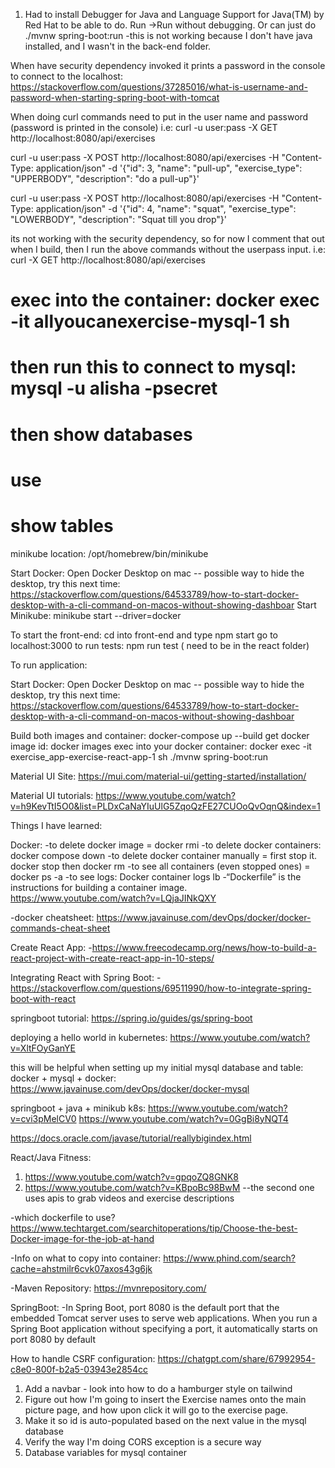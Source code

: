 <!-- -------------------Decision Notes --------------------->
1. Had to install Debugger for Java and Language Support for Java(TM) by Red Hat to be able to do. Run ->Run without debugging. Or can just do ./mvnw spring-boot:run
-this is not working because I don't have java installed, and I wasn't in the back-end folder. 

<!-- -------------------REST --------------------->
When have security dependency invoked it prints a password in the console to connect to the localhost:
https://stackoverflow.com/questions/37285016/what-is-username-and-password-when-starting-spring-boot-with-tomcat

When doing curl commands need to put in the user name and password (password is printed in the console) i.e:
curl -u user:pass -X GET http://localhost:8080/api/exercises


curl -u user:pass -X POST http://localhost:8080/api/exercises -H "Content-Type: application/json" -d '{"id": 3, "name": "pull-up", "exercise_type": "UPPERBODY", "description": "do a pull-up"}'


curl -u user:pass -X POST http://localhost:8080/api/exercises -H "Content-Type: application/json" -d '{"id": 4, "name": "squat", "exercise_type": "LOWERBODY", "description": "Squat till you drop"}'

its not working with the security dependency, so for now I comment that out when I build, then I run the above commands without the userpass input. i.e: curl -X GET http://localhost:8080/api/exercises



<!-- Database -->

# exec into the container: docker exec -it allyoucanexercise-mysql-1 sh
# then run this to connect to mysql: mysql -u alisha -psecret
# then show databases
# use <db name>
# show tables

<!-- App Information -->

minikube location: /opt/homebrew/bin/minikube

Start Docker: Open Docker Desktop on mac -- possible way to hide the desktop, try this next time: https://stackoverflow.com/questions/64533789/how-to-start-docker-desktop-with-a-cli-command-on-macos-without-showing-dashboar Start Minikube: minikube start --driver=docker

To start the front-end: cd into front-end and type npm start go to localhost:3000 to run tests: npm run test ( need to be in the react folder)

To run application:

Start Docker: Open Docker Desktop on mac -- possible way to hide the desktop, try this next time: https://stackoverflow.com/questions/64533789/how-to-start-docker-desktop-with-a-cli-command-on-macos-without-showing-dashboar
<!-- Start Minikube: minikube start --driver=docker -->
Build both images and container: docker-compose up --build
get docker image id: docker images
exec into your docker container: docker exec -it exercise_app-exercise-react-app-1 sh
./mvnw spring-boot:run


Material UI Site: https://mui.com/material-ui/getting-started/installation/

Material UI tutorials: https://www.youtube.com/watch?v=h9KevTtI5O0&list=PLDxCaNaYIuUlG5ZqoQzFE27CUOoQvOqnQ&index=1


Things I have learned:

Docker: -to delete docker image = docker rmi  -to delete docker containers: docker compose down -to delete docker container manually = first stop it. docker stop then docker rm -to see all containers (even stopped ones) = docker ps -a -to see logs: Docker container logs lb -“Dockerfile” is the instructions for building a container image. https://www.youtube.com/watch?v=LQjaJINkQXY

-docker cheatsheet: https://www.javainuse.com/devOps/docker/docker-commands-cheat-sheet






<!-- Helpful Videos and Tutorials-->
Create React App: -https://www.freecodecamp.org/news/how-to-build-a-react-project-with-create-react-app-in-10-steps/

Integrating React with Spring Boot: -https://stackoverflow.com/questions/69511990/how-to-integrate-spring-boot-with-react

springboot tutorial: https://spring.io/guides/gs/spring-boot

deploying a hello world in kubernetes: https://www.youtube.com/watch?v=XltFOyGanYE

this will be helpful when setting up my initial mysql database and table: docker + mysql + docker: https://www.javainuse.com/devOps/docker/docker-mysql

springboot + java + minikub k8s: https://www.youtube.com/watch?v=cvi3pMelCV0 https://www.youtube.com/watch?v=0GgBi8yNQT4

https://docs.oracle.com/javase/tutorial/reallybigindex.html


React/Java Fitness:
1. https://www.youtube.com/watch?v=gpqoZQ8GNK8
2. https://www.youtube.com/watch?v=KBpoBc98BwM
--the second one uses apis to grab videos and exercise descriptions

<!-- Helpful Articles/Information -->
-which dockerfile to use? https://www.techtarget.com/searchitoperations/tip/Choose-the-best-Docker-image-for-the-job-at-hand

-Info on what to copy into container: https://www.phind.com/search?cache=ahstmilr6cvk07axos43g6jk

-Maven Repository: https://mvnrepository.com/




SpringBoot: -In Spring Boot, port 8080 is the default port that the embedded Tomcat server uses to serve web applications. When you run a Spring Boot application without specifying a port, it automatically starts on port 8080 by default

How to handle CSRF configuration: https://chatgpt.com/share/67992954-c8e0-800f-b2a5-03943e2854cc

<!----------------- TODOS ----------->
1. Add a navbar - look into how to do a hamburger style on tailwind
2. Figure out how I'm going to insert the Exercise names onto the main picture page, and how upon click it will go to the exercise page.
3. Make it so id is auto-populated based on the next value in the mysql database
4. Verify the way I'm doing CORS exception is a secure way
5. Database variables for mysql container